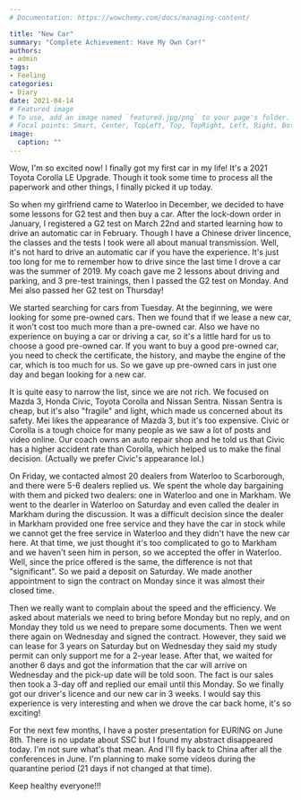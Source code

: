 ```yaml
---
# Documentation: https://wowchemy.com/docs/managing-content/

title: "New Car"
summary: "Complete Achievement: Have My Own Car!"
authors:
- admin
tags: 
- Feeling
categories: 
- Diary
date: 2021-04-14
# Featured image
# To use, add an image named `featured.jpg/png` to your page's folder.
# Focal points: Smart, Center, TopLeft, Top, TopRight, Left, Right, BottomLeft, Bottom, BottomRight.
image:
  caption: ""
---
```


Wow, I'm so excited now! I finally got my first car in my life! It's a 2021 Toyota Corolla LE Upgrade. Though it took some time to process all the paperwork and other things, I finally picked it up today.

So when my girlfriend came to Waterloo in December, we decided to have some lessons for G2 test and then buy a car. After the lock-down order in January, I registered a G2 test on March 22nd and started learning how to drive an automatic car in February. Though I have a Chinese driver lincence, the classes and the tests I took were all about manual transmission. Well, it's not hard to drive an automatic car if you have the experience. It's just too long for me to remember how to drive since the last time I drove a car was the summer of 2019. My coach gave me 2 lessons about driving and parking, and 3 pre-test trainings, then I passed the G2 test on Monday. And Mei also passed her G2 test on Thursday!

We started searching for cars from Tuesday. At the beginning, we were looking for some pre-owned cars. Then we found that if we lease a new car, it won't cost too much more than a pre-owned car. Also we have no experience on buying a car or driving a car, so it's a little hard for us to choose a good pre-owned car. If you want to buy a good pre-owned car, you need to check the certificate, the history, and maybe the engine of the car, which is too much for us. So we gave up pre-owned cars in just one day and began looking for a new car.

It is quite easy to narrow the list, since we are not rich. We focused on Mazda 3, Honda Civic, Toyota Corolla and Nissan Sentra. Nissan Sentra is cheap, but it's also "fragile" and light, which made us concerned about its safety. Mei likes the appearance of Mazda 3, but it's too expensive. Civic or Corolla is a tough choice for many people as we saw a lot of posts and video online. Our coach owns an auto repair shop and he told us that Civic has a higher accident rate than Corolla, which helped us to make the final decision. (Actually we prefer Civic's appearance lol.)

On Friday, we contacted almost 20 dealers from Waterloo to Scarborough, and there were 5-6 dealers replied us. We spent the whole day bargaining with them and picked two dealers: one in Waterloo and one in Markham. We went to the dearler in Waterloo on Saturday and even called the dealer in Markham during the discussion. It was a difficult decision since the dealer in Markham provided one free service and they have the car in stock while we cannot get the free service in Waterloo and they didn't have the new car here. At that time, we just thought it's too complicated to go to Markham and we haven't seen him in person, so we accepted the offer in Waterloo. Well, since the price offered is the same, the difference is not that "significant". So we paid a deposit on Saturday. We made another appointment to sign the contract on Monday since it was almost their closed time.

Then we really want to complain about the speed and the efficiency. We asked about materials we need to bring before Monday but no reply, and on Monday they told us we need to prepare some documents. Then we went there again on Wednesday and signed the contract. However, they said we can lease for 3 years on Saturday but on Wednesday they said my study permit can only support me for a 2-year lease. After that, we waited for another 6 days and got the information that the car will arrive on Wednesday and the pick-up date will be told soon. The fact is our sales then took a 3-day off and replied our email until this Monday. So we finally got our driver's licence and our new car in 3 weeks. I would say this experience is very interesting and when we drove the car back home, it's so exciting!

For the next few months, I have a poster presentation for EURING on June 8th. There is no update about SSC but I found my abstract disappeared today. I'm not sure what's that mean. And I'll fly back to China after all the conferences in June. I'm planning to make some videos during the quarantine period (21 days if not changed at that time).

Keep healthy everyone!!!